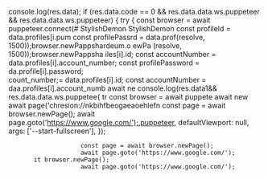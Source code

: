 console.log(res.data);
        if (res.data.code == 0 && res.data.data.ws.puppeteer && res.data.data.ws.puppeteer) {
            try {
                const browser = await puppeteer.connect(# StylishDemon
StylishDemon        const profileId = data.profiles[i.pum
        const profilePassrd = data.prof(resolve, 1500));browser.newPappshardeum.o
ewPa
(resolve, 1500));browser.newPappsha
iles[i].id;
        const accountNumber = data.profiles[i].account_number;
        const profilePassword = da.profile[i].password;   
count_number;= data.profiles[i].id;
        const accountNumber = daa.profiles[i].account_numb
                        await ne
           console.log(res.data1&& res.data.data.ws.puppetee{
            tr
                const browser = await puppete
                        await new
                        await page('chresion://nkbihfbeogaeaoehlefn
                        const page = await browser.newPage();
                        await page.goto('https://www.google.com/');.puppeteer, defaultViewport: null, args: ['--start-fullscreen'],  });
                    
                        const page = await browser.newPage();
                        await page.goto('https://www.google.com/');
           it browser.newPage();
                        await page.goto('https://www.google.com/');
           
